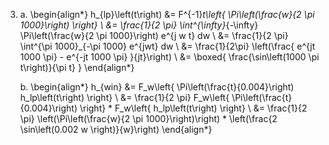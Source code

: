 <!--
The latex template is in default.latex.

To render to PDF, install pandoc and latex. Then, run make.
-->

3)  a.  \begin{align*}
            h_{lp}\left(t\right) &= 
                F^{-1}_t\left\{
                    \Pi\left(\frac{w}{2 \pi 1000}\right)
                \right\} \\
            &= \frac{1}{2 \pi} 
                \int^{\infty}_{-\infty} 
                    \Pi\left(\frac{w}{2 \pi 1000}\right) 
                    e^{j w t} 
                dw \\ 
            &= \frac{1}{2 \pi}
                \int^{\pi 1000}_{-\pi 1000} e^{jwt} dw \\ 
            &= \frac{1}{2\pi} 
                \left(\frac{
                    e^{jt 1000 \pi} - 
                    e^{-jt 1000 \pi}
                }{jt}\right) \\
            &= \boxed{
                    \frac{\sin\left(1000 \pi t\right)}{\pi t}
                }
        \end{align*}
    
    b.  \begin{align*}
            h_{win} &= F_w\left\{
                    \Pi\left(\frac{t}{0.004}\right) 
                    h_lp\left(t\right)
                \right\} \\
            &= \frac{1}{2 \pi} 
                F_w\left\{
                    \Pi\left(\frac{t}{0.004}\right)
                \right\} * 
                F_w\left\{
                    h_lp\left(t\right)
                \right\} \\
            &= \frac{1}{2 \pi} 
                \left(\Pi\left(\frac{w}{2 \pi 1000}\right)\right) * 
                \left(\frac{2 \sin\left(0.002 w \right)}{w}\right)
        \end{align*}

